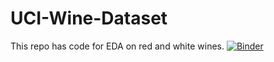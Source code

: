 # UCI-Wine-Dataset
This repo has code for EDA on red and white wines.
[![Binder](https://mybinder.org/badge_logo.svg)](https://mybinder.org/v2/gh/srivatsakr21/UCI-Wine-Dataset/eda?filepath=WineAnalysis.ipynb)
